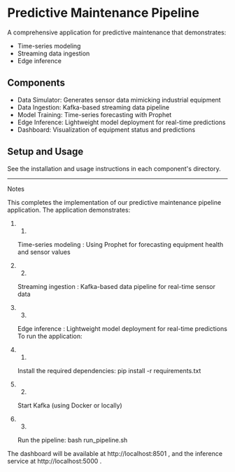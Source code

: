# Predictive Maintenance Pipeline

A comprehensive application for predictive maintenance that demonstrates:
- Time-series modeling
- Streaming data ingestion
- Edge inference

## Components
- Data Simulator: Generates sensor data mimicking industrial equipment
- Data Ingestion: Kafka-based streaming data pipeline
- Model Training: Time-series forecasting with Prophet
- Edge Inference: Lightweight model deployment for real-time predictions
- Dashboard: Visualization of equipment status and predictions

## Setup and Usage
See the installation and usage instructions in each component's directory.

----

Notes

This completes the implementation of our predictive maintenance pipeline application. The application demonstrates:

1. 1.
   Time-series modeling : Using Prophet for forecasting equipment health and sensor values
2. 2.
   Streaming ingestion : Kafka-based data pipeline for real-time sensor data
3. 3.
   Edge inference : Lightweight model deployment for real-time predictions
To run the application:

1. 1.
   Install the required dependencies: pip install -r requirements.txt
2. 2.
   Start Kafka (using Docker or locally)
3. 3.
   Run the pipeline: bash run_pipeline.sh


The dashboard will be available at http://localhost:8501 , 
and the inference service at http://localhost:5000 .
